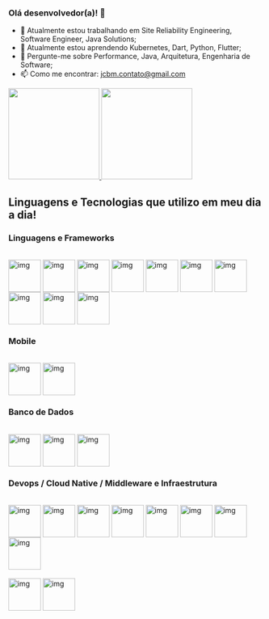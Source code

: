 ### Olá desenvolvedor(a)! 👋

- 🔭 Atualmente estou trabalhando em Site Reliability Engineering, Software Engineer, Java Solutions;
- 🌱 Atualmente estou aprendendo Kubernetes, Dart, Python, Flutter;
- 💬 Pergunte-me sobre Performance, Java, Arquitetura, Engenharia de Software;
- 📫 Como me encontrar: jcbm.contato@gmail.com


<div>
	<a href="https://github.com/jeancbezerra">
		<img height="180em" src="https://github-readme-stats.vercel.app/api?username=jeancbezerra&show_icons=true&theme=graywhite&include_all_commits=true&count_private=true" />
        <img height="180em" src="https://github-readme-stats.vercel.app/api/top-langs/?username=jeancbezerra&layout=compact&langs_count=16&graywhite" />
	</a>
</div>

##

## Linguagens e Tecnologias que utilizo em meu dia a dia!

### Linguagens e Frameworks

<div style="display: inline_block; backround: #eee !important;"><br />
    <img align="center" alt="img" height="64" src="https://cdn.jsdelivr.net/gh/devicons/devicon/icons/java/java-original-wordmark.svg" />
    <img align="center" alt="img" height="64" src="https://cdn.jsdelivr.net/gh/devicons/devicon/icons/spring/spring-original-wordmark.svg" />
    <img align="center" alt="img" height="64" src="https://cdn.jsdelivr.net/gh/devicons/devicon/icons/dart/dart-original-wordmark.svg" />
    <img align="center" alt="img" height="64" src="https://cdn.jsdelivr.net/gh/devicons/devicon/icons/python/python-original-wordmark.svg" />    
    <img align="center" alt="img" height="64" src="https://cdn.jsdelivr.net/gh/devicons/devicon/icons/javascript/javascript-original.svg" />
    <img align="center" alt="img" height="64" src="https://cdn.jsdelivr.net/gh/devicons/devicon/icons/typescript/typescript-original.svg" />    
    <img align="center" alt="img" height="64" src="https://cdn.jsdelivr.net/gh/devicons/devicon/icons/html5/html5-original-wordmark.svg" />
    <img align="center" alt="img" height="64" src="https://cdn.jsdelivr.net/gh/devicons/devicon/icons/css3/css3-original-wordmark.svg" />
    <img align="center" alt="img" height="64" src="https://cdn.jsdelivr.net/gh/devicons/devicon/icons/flutter/flutter-original.svg" />
    <img align="center" alt="img" height="64" src="https://cdn.jsdelivr.net/gh/devicons/devicon/icons/markdown/markdown-original.svg" />
</div>

### Mobile

<div style="display: inline_block; backround: #eee !important;"><br />
    <img align="center" alt="img" height="64" src="https://cdn.jsdelivr.net/gh/devicons/devicon/icons/swift/swift-original-wordmark.svg" />
    <img align="center" alt="img" height="64" src="https://cdn.jsdelivr.net/gh/devicons/devicon/icons/android/android-original-wordmark.svg" />
</div>

### Banco de Dados

<div style="display: inline_block; backround: #eee !important;"><br />
    <img align="center" alt="img" height="64" src="https://cdn.jsdelivr.net/gh/devicons/devicon/icons/postgresql/postgresql-original-wordmark.svg" />
    <img align="center" alt="img" height="64" src="https://cdn.jsdelivr.net/gh/devicons/devicon/icons/oracle/oracle-original.svg" />
    <img align="center" alt="img" height="64" src="https://cdn.jsdelivr.net/gh/devicons/devicon/icons/microsoftsqlserver/microsoftsqlserver-plain-wordmark.svg" />
	
</div>

### Devops / Cloud Native / Middleware e Infraestrutura

<div style="display: inline_block; backround: #eee !important;"><br />
    <img align="center" alt="img" height="64" src="https://cdn.jsdelivr.net/gh/devicons/devicon/icons/redhat/redhat-original-wordmark.svg" />
    <img align="center" alt="img" height="64" src="https://cdn.jsdelivr.net/gh/devicons/devicon/icons/centos/centos-original-wordmark.svg" />
    <img align="center" alt="img" height="64" src="https://cdn.jsdelivr.net/gh/devicons/devicon/icons/jenkins/jenkins-original.svg" />
    <img align="center" alt="img" height="64" src="https://cdn.jsdelivr.net/gh/devicons/devicon/icons/git/git-original-wordmark.svg" />
    <img align="center" alt="img" height="64" src="https://cdn.jsdelivr.net/gh/devicons/devicon/icons/kubernetes/kubernetes-plain-wordmark.svg" />
    <img align="center" alt="img" height="64" src="https://cdn.jsdelivr.net/gh/devicons/devicon/icons/tomcat/tomcat-original-wordmark.svg" />
    <img align="center" alt="img" height="64" src="https://cdn.jsdelivr.net/gh/devicons/devicon/icons/vim/vim-original.svg" />
    <img align="center" alt="img" height="64" src="https://cdn.jsdelivr.net/gh/devicons/devicon/icons/vscode/vscode-original-wordmark.svg" />    
</div>

<div style="display: inline_block; backround: #eee !important;"><br />
    <img align="center" alt="img" height="64" src="https://cdn.jsdelivr.net/gh/devicons/devicon/icons/amazonwebservices/amazonwebservices-original-wordmark.svg" />
    <img align="center" alt="img" height="64" src="https://cdn.jsdelivr.net/gh/devicons/devicon/icons/azure/azure-original-wordmark.svg" />
</div>
